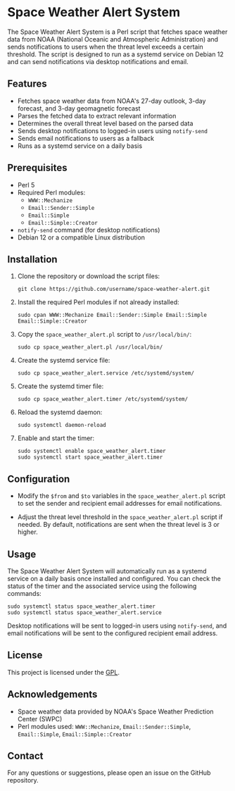 # Space Weather Alert System

The Space Weather Alert System is a Perl script that fetches space weather data from NOAA (National Oceanic and Atmospheric Administration) and sends notifications to users when the threat level exceeds a certain threshold. The script is designed to run as a systemd service on Debian 12 and can send notifications via desktop notifications and email.

## Features

- Fetches space weather data from NOAA's 27-day outlook, 3-day forecast, and 3-day geomagnetic forecast
- Parses the fetched data to extract relevant information
- Determines the overall threat level based on the parsed data
- Sends desktop notifications to logged-in users using `notify-send`
- Sends email notifications to users as a fallback
- Runs as a systemd service on a daily basis

## Prerequisites

- Perl 5
- Required Perl modules:
  - `WWW::Mechanize`
  - `Email::Sender::Simple`
  - `Email::Simple`
  - `Email::Simple::Creator`
- `notify-send` command (for desktop notifications)
- Debian 12 or a compatible Linux distribution

## Installation

1. Clone the repository or download the script files:
   ```
   git clone https://github.com/username/space-weather-alert.git
   ```

2. Install the required Perl modules if not already installed:
   ```
   sudo cpan WWW::Mechanize Email::Sender::Simple Email::Simple Email::Simple::Creator
   ```

3. Copy the `space_weather_alert.pl` script to `/usr/local/bin/`:
   ```
   sudo cp space_weather_alert.pl /usr/local/bin/
   ```

4. Create the systemd service file:
   ```
   sudo cp space_weather_alert.service /etc/systemd/system/
   ```

5. Create the systemd timer file:
   ```
   sudo cp space_weather_alert.timer /etc/systemd/system/
   ```

6. Reload the systemd daemon:
   ```
   sudo systemctl daemon-reload
   ```

7. Enable and start the timer:
   ```
   sudo systemctl enable space_weather_alert.timer
   sudo systemctl start space_weather_alert.timer
   ```

## Configuration

- Modify the `$from` and `$to` variables in the `space_weather_alert.pl` script to set the sender and recipient email addresses for email notifications.

- Adjust the threat level threshold in the `space_weather_alert.pl` script if needed. By default, notifications are sent when the threat level is 3 or higher.

## Usage

The Space Weather Alert System will automatically run as a systemd service on a daily basis once installed and configured. You can check the status of the timer and the associated service using the following commands:

```
sudo systemctl status space_weather_alert.timer
sudo systemctl status space_weather_alert.service
```

Desktop notifications will be sent to logged-in users using `notify-send`, and email notifications will be sent to the configured recipient email address.

## License

This project is licensed under the [GPL](LICENSE).

## Acknowledgements

- Space weather data provided by NOAA's Space Weather Prediction Center (SWPC)
- Perl modules used: `WWW::Mechanize`, `Email::Sender::Simple`, `Email::Simple`, `Email::Simple::Creator`

## Contact

For any questions or suggestions, please open an issue on the GitHub repository.
